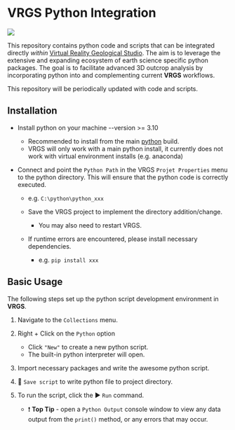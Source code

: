 # VRGS Python Integration

<img style="float: center;" src="https://github.com/VRGeoscience-Limited/VRGS-Python-Scripts/blob/main/assets/images/VRGeoscience_plus_python_v1.png">

This repository contains python code and scripts that can be integrated directly _within_ [Virtual Reality Geological Studio](https://www.vrgeoscience.com/). The aim is to leverage the extensive and expanding ecosystem of earth science specific python packages. The goal is to facilitate advanced 3D outcrop analysis by incorporating python into and complementing current **VRGS** workflows.  

This repository will be periodically updated with code and scripts. 

## Installation
- Install python on your machine --version >= 3.10
    - Recommended to install from the main [python](https://www.python.org/downloads/) build.
    - VRGS will only work with a main python install, it currently does not work with virtual environment installs (e.g. anaconda)

- Connect and point the `Python Path` in the VRGS `Projet Properties` menu to the python directory. This will ensure that the python code is correctly executed. 
    - e.g. `C:\python\python_xxx`

    - Save the VRGS project to implement the directory addition/change.
        - You may also need to restart VRGS.

    - If runtime errors are encountered, please install necessary dependencies.
        - e.g. `pip install xxx`

## Basic Usage
The following steps set up the python script development environment in **VRGS**. 
1. Navigate to the `Collections` menu. 

2. Right + Click on the `Python` option 
    - Click `"New"` to create a new python script. 
    - The built-in python interpreter will open.

3. Import necessary packages and write the awesome python script.

4. :floppy_disk: `Save script` to write python file to project directory. 

5. To run the script, click the :arrow_forward: `Run` command.
    - :exclamation: **Top Tip** - open a `Python Output` console window to view any data output from the `print()` method, or any errors that may occur.
